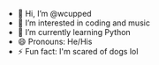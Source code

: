 - 👋 Hi, I’m @wcupped
- 👀 I’m interested in coding and music
- 🌱 I’m currently learning Python
- 😄 Pronouns: He/His
- ⚡ Fun fact: I'm scared of dogs lol
